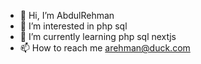 - 👋 Hi, I’m AbdulRehman
- 👀 I’m interested in php sql
- 🌱 I’m currently learning php sql nextjs
- 📫 How to reach me arehman@duck.com

<!---
abdulrehman-mr/abdulrehman-mr is a ✨ special ✨ repository because its `README.md` (this file) appears on your GitHub profile.
You can click the Preview link to take a look at your changes.
--->
